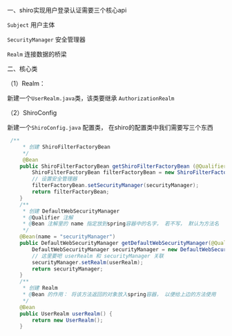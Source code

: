 一、shiro实现用户登录认证需要三个核心api

`Subject` 用户主体

`SecurityManager` 安全管理器

`Realm` 连接数据的桥梁

二、核心类

（1）Realm：

新建一个`UserRealm.java`类，该类要继承 `AuthorizationRealm`

（2）ShiroConfig

新建一个`ShiroConfig.java` 配置类， 在shiro的配置类中我们需要写三个东西

```java
 /**
     * 创建 ShiroFilterFactoryBean
     */
     @Bean
    public ShiroFilterFactoryBean getShiroFilterFactoryBean (@Qualifier("securityManager") DefaultWebSecurityManager securityManager) {
        ShiroFilterFactoryBean filterFactoryBean = new ShiroFilterFactoryBean();
        // 设置安全管理器
        filterFactoryBean.setSecurityManager(securityManager);
        return filterFactoryBean;
    }
    /**
     * 创建 DefaultWebSecurityManager
     * @Qualifier 注解
     * @Bean 注解里的 name 指定放到spring容器中的名字， 若不写， 默认为方法名
     */
    @Bean(name = "securityManager")
    public DefaultWebSecurityManager getDefaultWebSecurityManager(@Qualifier("userRealm") UserRealm userRealm) {
        DefaultWebSecurityManager securityManager = new DefaultWebSecurityManager();
        // 这里要吧 userRealm 和 securityManager 关联
        securityManager.setRealm(userRealm);
        return securityManager;
    }
    /**
     * 创建 Realm
     * @Bean 的作用： 将该方法返回的对象放入spring容器， 以便给上边的方法使用
     */
    @Bean
    public UserRealm userRealm() {
        return new UserRealm();
    }
```



